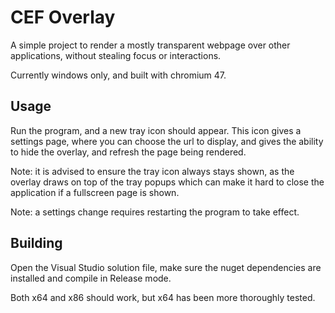 # CEF Overlay

A simple project to render a mostly transparent webpage over other applications, without stealing focus or interactions.

Currently windows only, and built with chromium 47.


## Usage
Run the program,  and a new tray icon should appear. This icon gives a settings page, where you can choose the url to display, and gives the ability to hide the overlay, and refresh the page being rendered.

Note: it is advised to ensure the tray icon always stays shown, as the overlay draws on top of the tray popups which can make it hard to close the application if a fullscreen page is shown.

Note: a settings change requires restarting the program to take effect.


## Building
Open the Visual Studio solution file, make sure the nuget dependencies are installed and compile in Release mode.

Both x64 and x86 should work, but x64 has been more thoroughly tested.

